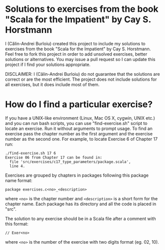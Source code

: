 Solutions to exercises from the book "Scala for the Impatient" by Cay S. Horstmann
==================================================================================

I (Călin-Andrei Burloiu) created this project to include my solutions to
exercises from the book "Scala for the Impatient" by Cay S. Horstmann. Feel free
to fork this project in order to add unsolved exercises, better solutions or
alternatives. You may issue a pull request so I can update this project if I
find your solutions appropriate.

DISCLAIMER: I (Călin-Andrei Burloiu) do not guarantee that the solutions are
correct or are the most efficient. The project does not include solutions for
all exercises, but it does include most of them.

# How do I find a particular exercise?

If you have a UNIX-like environment (Linux, Mac OS X, cygwin, UNIX etc.) and you
can run bash scripts, you can use "find-exercise.sh" script to locate an exercise.
Run it without arguments to prompt usage. To find an exercise pass the chapter number
as the first argument and the exercise number as the second one. For example, to
locate Exercise 6 of Chapter 17 run:

    ./find-exercise.sh 17 6
    Exercise 06 from Chapter 17 can be found in:
      file 'src/exercises/c17_type_parameters/package.scala',
      line 4.

Exercises are grouped by chapters in packages following this package name format:

    package exercises.c<no>_<description>

where `<no>` is the chapter number and `<description>` is a short form for the
chapter name. Each package has its directory and all the code is placed in "src".

The solution to any exercise should be in a Scala file after a comment with this
format:

    // Exer<no>

where `<no>` is the number of the exercise with two digits format (eg. 02, 10).

